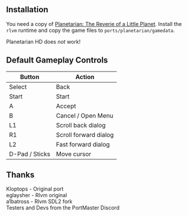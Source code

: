## Installation
You need a copy of [Planetarian: The Reverie of a Little Planet](https://store.steampowered.com/app/316720). Install the `rlvm` runtime and copy the game files to `ports/planetarian/gamedata`.

Planetarian HD does _not_ work!

## Default Gameplay Controls
| Button | Action |
|--|--|
|Select|Back|
|Start|Start|
|A|Accept|
|B|Cancel / Open Menu|
|L1|Scroll back dialog|
|R1|Scroll forward dialog|
|L2|Fast forward dialog|
|D-Pad / Sticks|Move cursor|

## Thanks
Kloptops - Original port  
eglaysher - Rlvm original  
a1batross - Rlvm SDL2 fork  
Testers and Devs from the PortMaster Discord  
